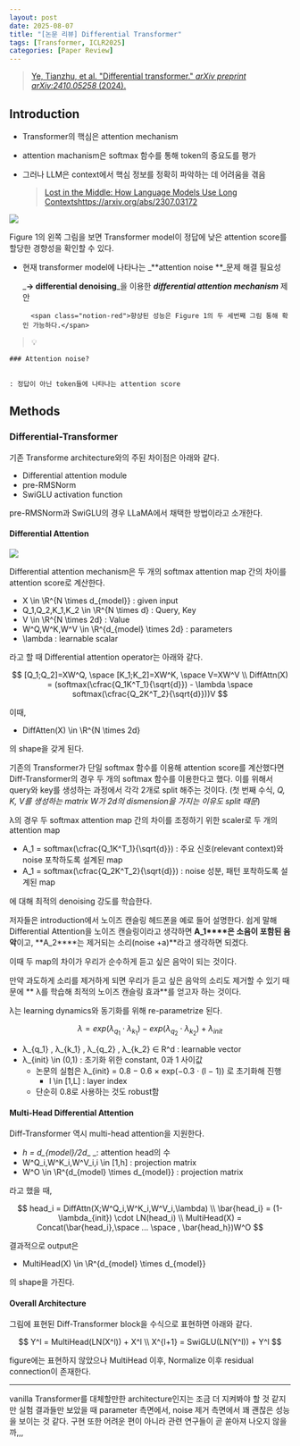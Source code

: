 ```yaml
---
layout: post
date: 2025-08-07
title: "[논문 리뷰] Differential Transformer"
tags: [Transformer, ICLR2025]
categories: [Paper Review]
---
```


> [Ye, Tianzhu, et al. "Differential transformer." ](https://arxiv.org/abs/2410.05258)[_arXiv preprint arXiv:2410.05258_](https://arxiv.org/abs/2410.05258)[ (2024).](https://arxiv.org/abs/2410.05258)



## Introduction

- Transformer의 핵심은 attention mechanism
- attention machanism은 softmax 함수를 통해 token의 중요도를 평가
- 그러나 LLM은 context에서 핵심 정보를 정확히 파악하는 데 어려움을 겪음

	> [Lost in the Middle: How Language Models Use Long Contextshttps://arxiv.org/abs/2307.03172](https://arxiv.org/abs/2307.03172)


![](https://prod-files-secure.s3.us-west-2.amazonaws.com/542b861c-36a8-4051-84e5-8804b6728dba/9083ea56-691a-4752-ae26-47f403431ac8/image.png?X-Amz-Algorithm=AWS4-HMAC-SHA256&X-Amz-Content-Sha256=UNSIGNED-PAYLOAD&X-Amz-Credential=ASIAZI2LB466777UTJJV%2F20250826%2Fus-west-2%2Fs3%2Faws4_request&X-Amz-Date=20250826T050053Z&X-Amz-Expires=3600&X-Amz-Security-Token=IQoJb3JpZ2luX2VjEBQaCXVzLXdlc3QtMiJGMEQCIEHNbh0OiiLySrDj4rNs54Fearm05mP84NpsaOHNSUQjAiBMrpFzwPrEME7ftG9OKCaNpasfOGDyGp25KgOHmgOpfyr%2FAwhtEAAaDDYzNzQyMzE4MzgwNSIM5JhwiER7aiMOW6mMKtwDvpp1JD%2FrtcLsBgsKygEFi0U9SMfehr39%2FX5%2BTCBhHQ%2BUlcUeLm%2BkOT%2FGydESoYgtyiUI8v65hutMyPNOw2ewANUlcuB3UnmnvudvJPh9WaUwLH5mtiDZtjlVA2VYTc7a9H%2FwqpVxq3LwB4EpSJSjXwFgj1KP%2BjnGthqkVPWRb9nz6oWeWb6VhAE4gLiNlp4sGmHkm7W7VmCwUiEy5KYTo6qqAeVlCVFe28HOhC7bQasf7bGoJRH2XeVDEMz%2Fwry%2BeAGl5QJdNEWy9zD2eGU8SdBjmAc%2BgwiIAfaBt8OS8mC%2FL4AydJUJtHN%2FDc0%2BnxfNLhSc%2B9zbKRKvDp%2FdQxiG%2B5smd0v42bIYJzoTxqqWt8y4tm%2BZ2Cd0WlGfAyzQz1Xu%2BXz0%2FgbBG%2BaBkJy2C%2BbaqxJ0ykqhL5q0GtjOiuc4azWBUo6droOiOCM1STf7UTi1%2BCNrtjDW0KaPh9ufv31aZn%2BcC49FYJANN2%2Fe5LkIowFW5aBNnZnyYCUSn8OcQL9tP%2FndW1TJ9JK0TftmeT6WiVP4SPTOF2HFaHrPFl9JX8q%2FBiY98JzrKy%2FwMGivIl%2FnoyKjTmtM%2FUr3KkKfMMhtJm0Zg2sqlcbvkFIHY0ftbXpfa9GNMa66rAp8gVQwzdq0xQY6pgH4iky3PZLTcnp%2FAjpUrNdNoGaCTYa8VE0NJ4PuI2SVCPpTpgIwH3icu%2Bri1NhHeCqRQgoo4dgRl6feImTOAqS3%2BG0I9qXhwQfVFZ2OMdyFXvZiUb3KJolVYLbYU6dqpEMXfhR6sQjlhrocVKPKRktmG%2B7%2BIZzjohQAc5iCB6wD0HNy5JF89ITrk%2FoBFj9encerHgVgqiuOPTC48LPfPsMQQhMslqrt&X-Amz-Signature=5d3db0c4fd3a46e9376ef253a4bdc0f72214cc949d66dbeaaba6266d00a2b17e&X-Amz-SignedHeaders=host&x-amz-checksum-mode=ENABLED&x-id=GetObject)


Figure 1의 왼쪽 그림을 보면 Transformer model이 정답에 낮은 attention score를 할당한 경향성을 확인할 수 있다.

- 현재 transformer model에 나타나는 _**attention noise **_문제 해결 필요성

	_**→ differential denoising**_을 이용한 _**differential attention mechanism**_ 제안


		<span class="notion-red">향상된 성능은 Figure 1의 두 세번째 그림 통해 확인 가능하다.</span>


> 💡 


	### Attention noise?


	: 정답이 아닌 token들에 나타나는 attention score



## Methods



### Differential-Transformer


기존 Transforme architecture와의 주된 차이점은 아래와 같다.

- Differential attention module
- pre-RMSNorm
- SwiGLU activation function

pre-RMSNorm과 SwiGLU의 경우 LLaMA에서 채택한 방법이라고 소개한다.



#### Differential Attention


![](https://prod-files-secure.s3.us-west-2.amazonaws.com/542b861c-36a8-4051-84e5-8804b6728dba/116d70b2-1963-4810-9167-f4c7d8a06e8f/image.png?X-Amz-Algorithm=AWS4-HMAC-SHA256&X-Amz-Content-Sha256=UNSIGNED-PAYLOAD&X-Amz-Credential=ASIAZI2LB466777UTJJV%2F20250826%2Fus-west-2%2Fs3%2Faws4_request&X-Amz-Date=20250826T050053Z&X-Amz-Expires=3600&X-Amz-Security-Token=IQoJb3JpZ2luX2VjEBQaCXVzLXdlc3QtMiJGMEQCIEHNbh0OiiLySrDj4rNs54Fearm05mP84NpsaOHNSUQjAiBMrpFzwPrEME7ftG9OKCaNpasfOGDyGp25KgOHmgOpfyr%2FAwhtEAAaDDYzNzQyMzE4MzgwNSIM5JhwiER7aiMOW6mMKtwDvpp1JD%2FrtcLsBgsKygEFi0U9SMfehr39%2FX5%2BTCBhHQ%2BUlcUeLm%2BkOT%2FGydESoYgtyiUI8v65hutMyPNOw2ewANUlcuB3UnmnvudvJPh9WaUwLH5mtiDZtjlVA2VYTc7a9H%2FwqpVxq3LwB4EpSJSjXwFgj1KP%2BjnGthqkVPWRb9nz6oWeWb6VhAE4gLiNlp4sGmHkm7W7VmCwUiEy5KYTo6qqAeVlCVFe28HOhC7bQasf7bGoJRH2XeVDEMz%2Fwry%2BeAGl5QJdNEWy9zD2eGU8SdBjmAc%2BgwiIAfaBt8OS8mC%2FL4AydJUJtHN%2FDc0%2BnxfNLhSc%2B9zbKRKvDp%2FdQxiG%2B5smd0v42bIYJzoTxqqWt8y4tm%2BZ2Cd0WlGfAyzQz1Xu%2BXz0%2FgbBG%2BaBkJy2C%2BbaqxJ0ykqhL5q0GtjOiuc4azWBUo6droOiOCM1STf7UTi1%2BCNrtjDW0KaPh9ufv31aZn%2BcC49FYJANN2%2Fe5LkIowFW5aBNnZnyYCUSn8OcQL9tP%2FndW1TJ9JK0TftmeT6WiVP4SPTOF2HFaHrPFl9JX8q%2FBiY98JzrKy%2FwMGivIl%2FnoyKjTmtM%2FUr3KkKfMMhtJm0Zg2sqlcbvkFIHY0ftbXpfa9GNMa66rAp8gVQwzdq0xQY6pgH4iky3PZLTcnp%2FAjpUrNdNoGaCTYa8VE0NJ4PuI2SVCPpTpgIwH3icu%2Bri1NhHeCqRQgoo4dgRl6feImTOAqS3%2BG0I9qXhwQfVFZ2OMdyFXvZiUb3KJolVYLbYU6dqpEMXfhR6sQjlhrocVKPKRktmG%2B7%2BIZzjohQAc5iCB6wD0HNy5JF89ITrk%2FoBFj9encerHgVgqiuOPTC48LPfPsMQQhMslqrt&X-Amz-Signature=1219cc1b18c214746028d7ab9d36716a9f7279d9e8540a21fe3d07c757639d06&X-Amz-SignedHeaders=host&x-amz-checksum-mode=ENABLED&x-id=GetObject)


Differential attention mechanism은 두 개의 softmax attention map 간의 차이를 attention score로 계산한다.

- X \in \R^{N \times d\_{model}} : given input
- Q\_1,Q\_2,K\_1,K\_2 \in \R^{N \times d} : Query, Key
- V \in \R^{N \times 2d} : Value
- W^Q,W^K,W^V \in \R^{d\_{model} \times 2d} : parameters
- \lambda : learnable scalar

라고 할 때 Differential attention operator는 아래와 같다.


$$
[Q_1;Q_2]=XW^Q, \space [K_1;K_2]=XW^K, \space V=XW^V \\
DiffAttn(X) = (softmax(\cfrac{Q_1K^T_1}{\sqrt{d}}) - \lambda \space softmax(\cfrac{Q_2K^T_2}{\sqrt{d}}))V
$$


이때,

- DiffAtten(X) \in \R^{N \times 2d}

의 shape을 갖게 된다.


기존의 Transformer가 단일 softmax 함수를 이용해 attention score를 계산했다면 Diff-Transformer의 경우 두 개의 softmax 함수를 이용한다고 했다. 이를 위해서 query와 key를 생성하는 과정에서 각각 2개로 split 해주는 것이다. <span class="notion-red">(첫 번째 수식, </span><span class="notion-red">_Q, K, V를 생성하는 matrix W가 2d의 dismension을 가지는 이유도 split 때문_</span><span class="notion-red">)</span>


 λ의 경우 두 softmax attention map 간의 차이를 조정하기 위한 scaler로 두 개의 attention map

- A\_1 = softmax(\cfrac{Q\_1K^T\_1}{\sqrt{d}}) : 주요 신호(relevant context)와 noise 포착하도록 설계된 map
- A\_1 = softmax(\cfrac{Q\_2K^T\_2}{\sqrt{d}}) : noise 성분, 패턴 포착하도록 설계된 map 

에 대해 최적의 denoising 강도를 학습한다.


저자들은 introduction에서 노이즈 캔슬링 헤드폰을 예로 들어 설명한다. 쉽게 말해 Differential Attention을 노이즈 캔슬링이라고 생각하면 **A\_1****은 소음이 포함된 음악**이고, **A\_2****는 제거되는 소리(noise +a)**라고 생각하면 되겠다. 


이때 두 map의 차이가 우리가 순수하게 듣고 싶은 음악이 되는 것이다. 


만약 과도하게 소리를 제거하게 되면 우리가 듣고 싶은 음악의 소리도 제거할 수 있기 때문에 ** λ를 학습해 최적의 노이즈 캔슬링 효과**를 얻고자 하는 것이다.


λ는 learning dynamics와 동기화를 위해 re-parametrize 된다.


$$
\lambda = exp(\lambda_{q_1} \cdot \lambda_{k_1}) - exp(\lambda_{q_2} \cdot \lambda_{k_2}) + \lambda_{init}
$$

- λ\_{q\_1} , λ\_{k\_1} , λ\_{q\_2} , λ\_{k\_2} ∈ R^d : learnable vector
- λ\_{init} \in (0,1) : 초기화 위한 constant, 0과 1 사이값
	- 논문의 실험은 λ\_{init} = 0.8 − 0.6 × exp(−0.3 · (l − 1)) 로 초기화해 진행
		- l \in [1,L] : layer index
	- 단순히 0.8로 사용하는 것도 robust함


#### **Multi-Head Differential Attention**


Diff-Transformer 역시 multi-head attention을 지원한다.

- _h = d\_{model}/2d__ _: attention head의 수
- W^Q\_i,W^K\_i,W^V\_i,i \in [1,h] : projection matrix
- W^O \in \R^{d\_{model} \times d\_{model}} : projection matrix

라고 했을 때,


$$
head_i = DiffAttn(X;W^Q_i,W^K_i,W^V_i,\lambda) \\
\bar{head_i} = (1-\lambda_{init}) \cdot LN(head_i) \\
MultiHead(X) = Concat(\bar{head_i},\space ... \space , \bar{head_h})W^O
$$


결과적으로 output은

- MultiHead(X) \in \R^{d\_{model} \times d\_{model}}

의 shape을 가진다.



#### Overall Architecture


그림에 표현된 Diff-Transformer block을 수식으로 표현하면 아래와 같다.


$$
Y^l = MultiHead(LN(X^l)) + X^l \\
X^{l+1} = SwiGLU(LN(Y^l)) + Y^l
$$


figure에는 표현하지 않았으나 MultiHead 이후, Normalize 이후 residual connection이 존재한다.


---


vanilla Transformer를 대체할만한 architecture인지는 조금 더 지켜봐야 할 것 같지만 실험 결과들만 보았을 때 parameter 측면에서, noise 제거 측면에서 꽤 괜찮은 성능을 보이는 것 같다. 구현 또한 어려운 편이 아니라 관련 연구들이 곧 쏟아져 나오지 않을까,,,

